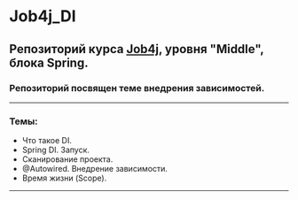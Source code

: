 # Job4j_DI
## Репозиторий курса **[Job4j](https://job4j.ru/)**, уровня "Middle", блока Spring.
### Репозиторий посвящен теме внедрения зависимостей.
___
### Темы:
* Что такое DI.
* Spring DI. Запуск.
* Сканирование проекта.
* @Autowired. Внедрение зависимости.
* Время жизни (Scope).
---
